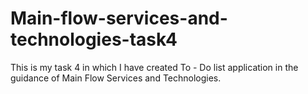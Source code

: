 # Main-flow-services-and-technologies-task4
This is my task 4 in which I have created To - Do list application in the guidance of Main Flow Services and Technologies.
